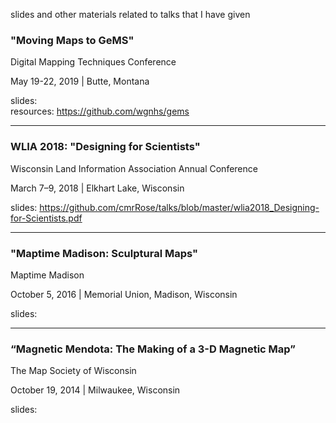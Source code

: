 
slides and other materials related to talks that I have given

### "Moving Maps to GeMS" 
Digital Mapping Techniques Conference 

May 19-22, 2019  |  Butte, Montana

slides:  
resources: https://github.com/wgnhs/gems

---

### WLIA 2018: "Designing for Scientists"
Wisconsin Land Information Association Annual Conference 

March 7–9, 2018 | Elkhart Lake, Wisconsin 

slides: https://github.com/cmrRose/talks/blob/master/wlia2018_Designing-for-Scientists.pdf 

--- 

### "Maptime Madison: Sculptural Maps"
Maptime Madison

October 5, 2016  |  Memorial Union, Madison, Wisconsin 

slides: 

--- 

### “Magnetic Mendota: The Making of a 3-D Magnetic Map” 
The Map Society of Wisconsin 

October 19, 2014  |  Milwaukee, Wisconsin 

slides: 

